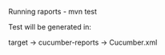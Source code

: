 Running raports -  mvn test


Test will be generated in:

target -> cucumber-reports -> Cucumber.xml